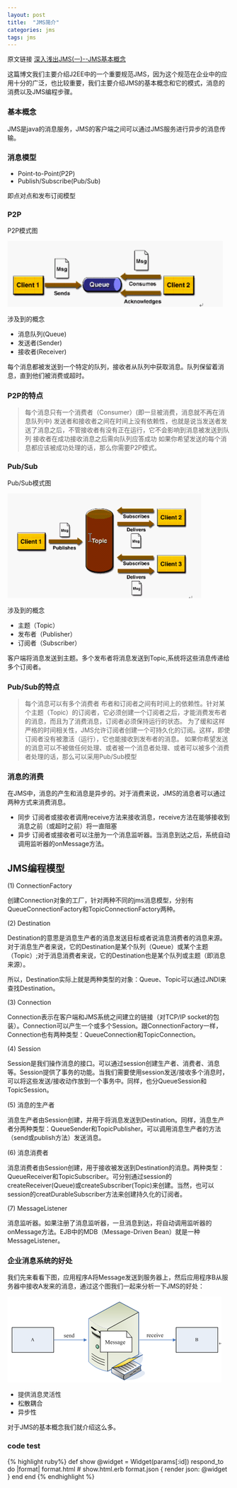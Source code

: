 ```yaml
---
layout: post
title:  "JMS简介"
categories: jms
tags: jms
---
```


原文链接  [深入浅出JMS(一)--JMS基本概念](http://blog.csdn.net/jiuqiyuliang/article/details/46701559)

这篇博文我们主要介绍J2EE中的一个重要规范JMS，因为这个规范在企业中的应用十分的广泛，也比较重要，我们主要介绍JMS的基本概念和它的模式，消息的消费以及JMS编程步骤。
<!--more-->
### 基本概念

JMS是java的消息服务，JMS的客户端之间可以通过JMS服务进行异步的消息传输。

### 消息模型

- Point-to-Point(P2P)
- Publish/Subscribe(Pub/Sub)

即点对点和发布订阅模型

### P2P

P2P模式图 

![Alt text](/images/p2p.jpg)

涉及到的概念 
- 消息队列(Queue)
- 发送者(Sender)
- 接收者(Receiver)

每个消息都被发送到一个特定的队列，接收者从队列中获取消息。队列保留着消息，直到他们被消费或超时。


### P2P的特点
>每个消息只有一个消费者（Consumer）(即一旦被消费，消息就不再在消息队列中)
>发送者和接收者之间在时间上没有依赖性，也就是说当发送者发送了消息之后，不管接收者有没有正在运行，它不会影响到消息被发送到队列
>接收者在成功接收消息之后需向队列应答成功
>如果你希望发送的每个消息都应该被成功处理的话，那么你需要P2P模式。

### Pub/Sub

Pub/Sub模式图 

![Alt text](/images/pubsub.jpg)

涉及到的概念 
- 主题（Topic）
- 发布者（Publisher）
- 订阅者（Subscriber） 

客户端将消息发送到主题。多个发布者将消息发送到Topic,系统将这些消息传递给多个订阅者。


### Pub/Sub的特点

> 每个消息可以有多个消费者
>布者和订阅者之间有时间上的依赖性。针对某个主题（Topic）的订阅者，它必须创建一个订阅者之后，才能消费发布者的消息，而且为了消费消息，订阅者必须保持运行的状态。
>为了缓和这样严格的时间相关性，JMS允许订阅者创建一个可持久化的订阅。这样，即使订阅者没有被激活（运行），它也能接收到发布者的消息。
>如果你希望发送的消息可以不被做任何处理、或者被一个消息者处理、或者可以被多个消费者处理的话，那么可以采用Pub/Sub模型

### 消息的消费 
在JMS中，消息的产生和消息是异步的。对于消费来说，JMS的消息者可以通过两种方式来消费消息。 
- 同步 
订阅者或接收者调用receive方法来接收消息，receive方法在能够接收到消息之前（或超时之前）将一直阻塞 
- 异步 
订阅者或接收者可以注册为一个消息监听器。当消息到达之后，系统自动调用监听器的onMessage方法。


## JMS编程模型

(1) ConnectionFactory

创建Connection对象的工厂，针对两种不同的jms消息模型，分别有QueueConnectionFactory和TopicConnectionFactory两种。

(2) Destination

Destination的意思是消息生产者的消息发送目标或者说消息消费者的消息来源。对于消息生产者来说，它的Destination是某个队列（Queue）或某个主题（Topic）;对于消息消费者来说，它的Destination也是某个队列或主题（即消息来源）。

所以，Destination实际上就是两种类型的对象：Queue、Topic可以通过JNDI来查找Destination。

(3) Connection

Connection表示在客户端和JMS系统之间建立的链接（对TCP/IP socket的包装）。Connection可以产生一个或多个Session。跟ConnectionFactory一样，Connection也有两种类型：QueueConnection和TopicConnection。

(4) Session

Session是我们操作消息的接口。可以通过session创建生产者、消费者、消息等。Session提供了事务的功能。当我们需要使用session发送/接收多个消息时，可以将这些发送/接收动作放到一个事务中。同样，也分QueueSession和TopicSession。

(5) 消息的生产者

消息生产者由Session创建，并用于将消息发送到Destination。同样，消息生产者分两种类型：QueueSender和TopicPublisher。可以调用消息生产者的方法（send或publish方法）发送消息。

(6) 消息消费者

消息消费者由Session创建，用于接收被发送到Destination的消息。两种类型：QueueReceiver和TopicSubscriber。可分别通过session的createReceiver(Queue)或createSubscriber(Topic)来创建。当然，也可以session的creatDurableSubscriber方法来创建持久化的订阅者。

(7) MessageListener

消息监听器。如果注册了消息监听器，一旦消息到达，将自动调用监听器的onMessage方法。EJB中的MDB（Message-Driven Bean）就是一种MessageListener。


### 企业消息系统的好处

我们先来看看下图，应用程序A将Message发送到服务器上，然后应用程序B从服务器中接收A发来的消息，通过这个图我们一起来分析一下JMS的好处： 

![Alt text](/images/company.jpg)

* 提供消息灵活性
* 松散耦合
* 异步性

对于JMS的基本概念我们就介绍这么多。

### code test

{% highlight ruby%}
def show
  @widget = Widget(params[:id])
  respond_to do |format|
    format.html # show.html.erb
    format.json { render json: @widget }
  end
end
{% endhighlight %}
